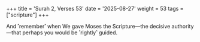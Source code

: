 +++
title = 'Surah 2, Verses 53'
date = '2025-08-27'
weight = 53
tags = ["scripture"]
+++

And ˹remember˺ when We gave Moses the Scripture—the decisive authority‎—‎that perhaps you would be ˹rightly˺ guided.